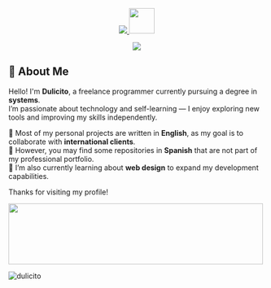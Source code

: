 <p align="center">
  <a href="https://github.com/dulicito">
    <img src="https://readme-typing-svg.demolab.com/?lines=DULICITO%20;&font=Fira%20Code&center=true&width=400&height=45&color=f3139b&vCenter=true&pause=1000&size=40" </p>
    <img src="https://i.pinimg.com/originals/3e/ce/76/3ece7660379bbb66349b44d0eb901063.gif" width="50px" height="50px" />
  </a>

<p align="center">
  <a href="https://github.com/dulicito/readme-typing-svg">
    <img src="https://readme-typing-svg.demolab.com/?lines=Programmer;Freelance;&font=Fira%20Code&center=true&width=450&height=20&color=f3139b&vCenter=true&pause=1000&size=22" /></a>
</p>


## 👋 About Me

Hello! I'm **Dulicito**, a freelance programmer currently pursuing a degree in **systems**.  
I’m passionate about technology and self-learning — I enjoy exploring new tools and improving my skills independently.

🔹 Most of my personal projects are written in **English**, as my goal is to collaborate with **international clients**.  
🔹 However, you may find some repositories in **Spanish** that are not part of my professional portfolio.  
🔹 I’m also currently learning about **web design** to expand my development capabilities.

Thanks for visiting my profile!

<img src="https://i.pinimg.com/736x/ab/42/f0/ab42f00f1ed1b24b48922c0293d092e1.jpg" width="500px" height="120px" />

<p align="left"> <img src="https://komarev.com/ghpvc/?username=dulicito&label=Profile%20views&color=0e75b6&style=flat" alt="dulicito" /> </p>
</pre>
